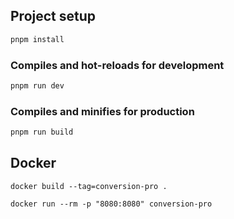 

## Project setup

```bash
pnpm install
```

### Compiles and hot-reloads for development

```bash
pnpm run dev
```

### Compiles and minifies for production

```bash
pnpm run build
```


## Docker
```shell
docker build --tag=conversion-pro .

docker run --rm -p "8080:8080" conversion-pro

```